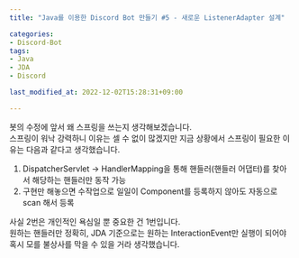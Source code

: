 ```yaml
---
title: "Java를 이용한 Discord Bot 만들기 #5 - 새로운 ListenerAdapter 설계"

categories:
- Discord-Bot
tags:
- Java
- JDA
- Discord

last_modified_at: 2022-12-02T15:28:31+09:00

---
```


봇의 수정에 앞서 왜 스프링을 쓰는지 생각해보겠습니다.  
스프링이 워낙 강력하니 이유는 셀 수 없이 많겠지만 지금 상황에서 스프링이 필요한 이유는 다음과 같다고 생각했습니다.  

1. DispatcherServlet -> HandlerMapping을 통해 핸들러(핸들러 어댑터)를 찾아서 해당하는 핸들러만 동작 가능
2. 구현만 해놓으면 수작업으로 일일이 Component를 등록하지 않아도 자동으로 scan 해서 등록

사실 2번은 개인적인 욕심일 뿐 중요한 건 1번입니다.  
원하는 핸들러만 정확히, JDA 기준으로는 원하는 InteractionEvent만 실행이 되어야 혹시 모를 불상사를 막을 수 있을 거라 생각했습니다.  